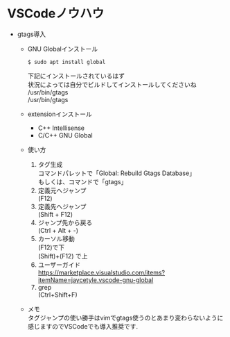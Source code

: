# VSCodeノウハウ

- gtags導入
  - GNU Globalインストール
     ```
     $ sudo apt install global
     ```
     下記にインストールされているはず<br>
     状況によっては自分でビルドしてインストールしてくださいね<br>
     /usr/bin/gtags<br>
     /usr/bin/gtags<br>
     
  - extensionインストール
     - C++ Intellisense
     - C/C++ GNU Global<br>

  - 使い方
     1. タグ生成<br>
     コマンドパレットで「Global: Rebuild Gtags Database」<br>
     もしくは、コマンドで「gtags」
     2. 定義元へジャンプ<br>
     (F12)
     3. 定義先へジャンプ<br>
     (Shift + F12)
     4. ジャンプ先から戻る<br>
     (Ctrl + Alt + -)
     5. カーソル移動<br>
     (F12)で下<br>
     (Shift)+(F12) で上
     6. ユーザーガイド<br>
     https://marketplace.visualstudio.com/items?itemName=jaycetyle.vscode-gnu-global
     7. grep<br>
     (Ctrl+Shift+F)
  - メモ<br> 
     タグジャンプの使い勝手はvimでgtags使うのとあまり変わらないように感じますのでVSCodeでも導入推奨です.
